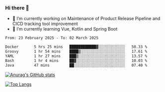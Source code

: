 ### Hi there 👋

- 🔭 I’m currently working on Maintenance of Product Release Pipeline and CICD tracking tool improvement
- 🌱 I’m currently learning Vue, Kotlin and Spring Boot

<!--START_SECTION:waka-->

```txt
From: 23 February 2025 - To: 02 March 2025

Docker       5 hrs 25 mins   ████████████▓░░░░░░░░░░░░   50.33 %
Groovy       1 hr 54 mins    ████▒░░░░░░░░░░░░░░░░░░░░   17.61 %
YAML         1 hr 27 mins    ███▒░░░░░░░░░░░░░░░░░░░░░   13.57 %
Bash         1 hr 4 mins     ██▓░░░░░░░░░░░░░░░░░░░░░░   10.03 %
Java         47 mins         ██░░░░░░░░░░░░░░░░░░░░░░░   07.40 %
```

<!--END_SECTION:waka-->

[![Anurag's GitHub stats](https://github-readme-stats.vercel.app/api?username=yunhao981&show_icons=true&theme=solarized-dark)](https://github.com/anuraghazra/github-readme-stats)

[![Top Langs](https://github-readme-stats.vercel.app/api/top-langs/?username=yunhao981&theme=solarized-dark&layout=compact)](https://github.com/anuraghazra/github-readme-stats)

<!--
**yunhao981/yunhao981** is a ✨ _special_ ✨ repository because its `README.md` (this file) appears on your GitHub profile.

Here are some ideas to get you started:

- 🔭 I’m currently working on Maintenance of Release Pipeline and CICD tracking tool improvement
- 🌱 I’m currently learning Vue, Kotlin and Spring Boot
- 👯 I’m looking to collaborate on ...
- 🤔 I’m looking for help with ...
- 💬 Ask me about ...
- 📫 How to reach me: ...
- 😄 Pronouns: ...
- ⚡ Fun fact: ...
-->


